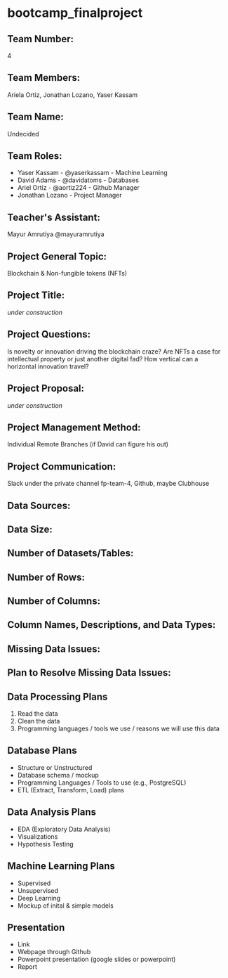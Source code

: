 # bootcamp_finalproject

## Team Number: 
4
## Team Members: 
Ariela Ortiz, Jonathan Lozano, Yaser Kassam
## Team Name: 
Undecided
## Team Roles:
- Yaser Kassam - @yaserkassam - Machine Learning
- David Adams - @davidatoms - Databases
- Ariel Ortiz - @aortiz224 - Github Manager
- Jonathan Lozano - Project Manager
## Teacher's Assistant: 
Mayur Amrutiya @mayuramrutiya

## Project General Topic: 
Blockchain & Non-fungible tokens (NFTs)
## Project Title: 
*under construction*
## Project Questions: 
Is novelty or innovation driving the blockchain craze? Are NFTs a case for intellectual property or just another digital fad? How vertical can a horizontal innovation travel?
## Project Proposal: 
*under construction*
## Project Management Method: 
Individual Remote Branches (if David can figure his out)
## Project Communication: 
Slack under the private channel fp-team-4, Github, maybe Clubhouse

## Data Sources:
## Data Size:
## Number of Datasets/Tables:
## Number of Rows:
## Number of Columns:
## Column Names, Descriptions, and Data Types:
## Missing Data Issues:
## Plan to Resolve Missing Data Issues:

## Data Processing Plans
1. Read the data
2. Clean the data
3. Programming languages / tools we use / reasons we will use this data

## Database Plans
- Structure or Unstructured
- Database schema / mockup
- Programming Languages / Tools to use (e.g., PostgreSQL)
- ETL (Extract, Transform, Load) plans

## Data Analysis Plans
- EDA (Exploratory Data Analysis)
- Visualizations
- Hypothesis Testing

## Machine Learning Plans
- Supervised
- Unsupervised
- Deep Learning
- Mockup of inital & simple models

## Presentation
- Link
- Webpage through Github
- Powerpoint presentation (google slides or powerpoint)
- Report
